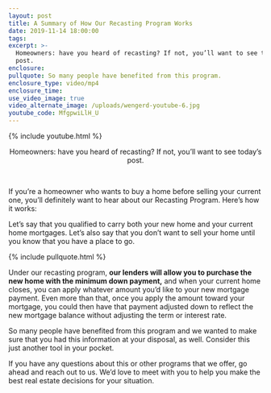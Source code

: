 ```yaml
---
layout: post
title: A Summary of How Our Recasting Program Works
date: 2019-11-14 18:00:00
tags:
excerpt: >-
  Homeowners: have you heard of recasting? If not, you’ll want to see today’s
  post.
enclosure:
pullquote: So many people have benefited from this program.
enclosure_type: video/mp4
enclosure_time:
use_video_image: true
video_alternate_image: /uploads/wengerd-youtube-6.jpg
youtube_code: MfgpwiLlH_U
---
```


{% include youtube.html %}

<center>Homeowners: have you heard of recasting? If not, you&rsquo;ll want to see today&rsquo;s post.</center>

&nbsp;

If you’re a homeowner who wants to buy a home before selling your current one, you’ll definitely want to hear about our Recasting Program. Here’s how it works:

Let’s say that you qualified to carry both your new home and your current home mortgages. Let’s also say that you don’t want to sell your home until you know that you have a place to go.

{% include pullquote.html %}

Under our recasting program, **our lenders will allow you to purchase the new home with the minimum down payment,** and when your current home closes, you can apply whatever amount you’d like to your new mortgage payment. Even more than that, once you apply the amount toward your mortgage, you could then have that payment adjusted down to reflect the new mortgage balance without adjusting the term or interest rate.

So many people have benefited from this program and we wanted to make sure that you had this information at your disposal, as well. Consider this just another tool in your pocket.

If you have any questions about this or other programs that we offer, go ahead and reach out to us. We’d love to meet with you to help you make the best real estate decisions for your situation.
